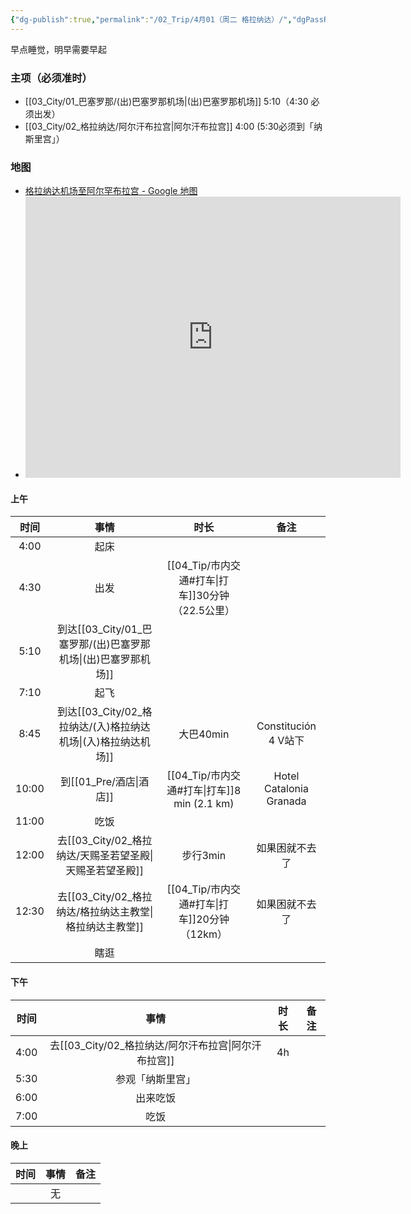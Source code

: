 ```yaml
---
{"dg-publish":true,"permalink":"/02_Trip/4月01（周二 格拉纳达）/","dgPassFrontmatter":true}
---
```


早点睡觉，明早需要早起
### 主项（必须准时）
+ [[03_City/01_巴塞罗那/(出)巴塞罗那机场\|(出)巴塞罗那机场]]  5:10（4:30 必须出发）
+ [[03_City/02_格拉纳达/阿尔汗布拉宫\|阿尔汗布拉宫]]  4:00 (5:30必须到「纳斯里宫」）

### 地图
+ [格拉纳达机场至阿尔罕布拉宫 - Google 地图](https://maps.app.goo.gl/HK7ErCxApV6AYdEe8)
+ <iframe src="https://www.google.com/maps/embed?pb=!1m46!1m12!1m3!1d406950.3246467687!2d-4.003914729255476!3d37.16935489145711!2m3!1f0!2f0!3f0!3m2!1i1024!2i768!4f13.1!4m31!3e0!4m5!1s0xd7201ae692e9a55%3A0xcbd3ce42b1495573!2z6KW_54-t54mZ5LmU5aWH57qzIEEtNDA3NSwg5qC85ouJ57qz6L6-5py65Zy6!3m2!1d37.1877458!2d-3.7779569!4m5!1s0xd71fce99ecabc7b%3A0xd12aff8b00dfda7a!2z6KW_54-t54mZ5qC85ouJ57qz6L6-IEF2ZW5pZGEgZGUgTWFkcmlkLCBDYXRhbG9uaWEgR3JhbmFkYQ!3m2!1d37.184991499999995!2d-3.6041412!4m5!1s0xd71fcea8d372cc1%3A0x381f831b10dd5e35!2sBas%C3%ADlica%20de%20San%20Juan%20de%20Dios%2C%20Calle%20San%20Juan%20de%20Dios%2C%20Granada%2C%20Spain!3m2!1d37.1806656!2d-3.6029815!4m5!1s0xd71fcbfabac5341%3A0x1e12077a3a67bb31!2sCatedral%20de%20Granada%2C%20Granada%2C%20Spain!3m2!1d37.1761737!2d-3.5993052999999997!4m5!1s0xd71fcb7977fb93b%3A0x808dd1ef1221a27f!2zU3BhaW4sIEdyYW5hZGEsIENhbGxlIFJlYWwgZGUgbGEgQWxoYW1icmEsIOmYv-WwlOe9leW4g-aLieWuqw!3m2!1d37.1760783!2d-3.5881412999999998!5e0!3m2!1sen!2ssg!4v1741203384943!5m2!1sen!2ssg" width="600" height="450" style="border:0;" allowfullscreen="" loading="lazy" referrerpolicy="no-referrer-when-downgrade"></iframe>
#### 上午

|  时间   |       事情        |              时长               |           备注            |
| :---: | :-------------: | :---------------------------: | :---------------------: |
| 4:00  |       起床        |                               |                         |
| 4:30  |       出发        |  [[04_Tip/市内交通#打车\|打车]]30分钟（22.5公里）  |                         |
| 5:10  | 到达[[03_City/01_巴塞罗那/(出)巴塞罗那机场\|(出)巴塞罗那机场]] |                               |                         |
| 7:10  |       起飞        |                               |                         |
| 8:45  |  到达[[03_City/02_格拉纳达/(入)格拉纳达机场\|(入)格拉纳达机场]]   |            大巴40min            |   Constitución 4 V站下    |
| 10:00 |     到[[01_Pre/酒店\|酒店]]     | [[04_Tip/市内交通#打车\|打车]]8 min (2.1 km) | Hotel Catalonia Granada |
| 11:00 |       吃饭        |                               |                         |
| 12:00 |  去[[03_City/02_格拉纳达/天赐圣若望圣殿\|天赐圣若望圣殿]]   |            步行3min             |         如果困就不去了         |
| 12:30 |  去[[03_City/02_格拉纳达/格拉纳达主教堂\|格拉纳达主教堂]]   |   [[04_Tip/市内交通#打车\|打车]]20分钟（12km）   |         如果困就不去了         |
|       |       瞎逛        |                               |                         |


####  下午

|  时间  |     事情      | 时长  | 备注  |
| :--: | :---------: | :-: | :-: |
| 4:00 | 去[[03_City/02_格拉纳达/阿尔汗布拉宫\|阿尔汗布拉宫]] | 4h  |     |
| 5:30 |  参观「纳斯里宫」   |     |     |
| 6:00 |    出来吃饭     |     |     |
| 7:00 |     吃饭      |     |     |

####  晚上

| 时间  | 事情  | 备注  |
| :-: | :-: | :-: |
|     |  无  |     |

